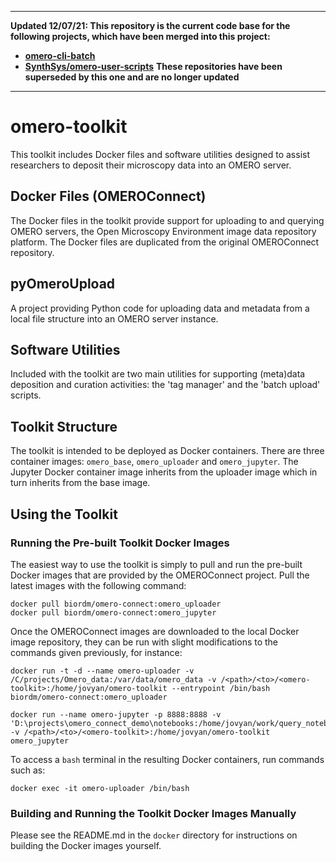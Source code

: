 ******************************************************************************
**Updated 12/07/21: This repository is the current code base for the following
projects, which have been merged into this project:**
* **[omero-cli-batch](https://github.com/SynthSys/omero-cli-batch)**
* **[SynthSys/omero-user-scripts](https://github.com/SynthSys/omero-user-scripts)**
**These repositories have been superseded by this one and are no longer updated**
******************************************************************************

# omero-toolkit

This toolkit includes Docker files and software utilities designed to assist researchers to deposit their microscopy data into an OMERO server.

## Docker Files (OMEROConnect)

The Docker files in the toolkit provide support for uploading to and 
querying OMERO servers, the Open Microscopy Environment image data 
repository platform. The Docker files are duplicated from the original
OMEROConnect repository.

## pyOmeroUpload
A project providing Python code for uploading data and metadata from a local file structure into an OMERO server instance.

## Software Utilities

Included with the toolkit are two main utilities for supporting (meta)data deposition and curation activities: the 'tag manager' and the 'batch upload' scripts.

## Toolkit Structure
The toolkit is intended to be deployed as Docker containers. There are three container images: `omero_base`, `omero_uploader` and `omero_jupyter`. The Jupyter Docker container image inherits from the uploader image which in turn inherits from the base image.

## Using the Toolkit

### Running the Pre-built Toolkit Docker Images

The easiest way to use the toolkit is simply to pull and run the pre-built 
Docker images that are provided by the OMEROConnect project. Pull the latest
images with the following command:

```
docker pull biordm/omero-connect:omero_uploader
docker pull biordm/omero-connect:omero_jupyter
```

Once the OMEROConnect images are downloaded to the local Docker image repository, they can be run with slight modifications to the commands given previously, for instance:
```
docker run -t -d --name omero-uploader -v /C/projects/Omero_data:/var/data/omero_data -v /<path>/<to>/<omero-toolkit>:/home/jovyan/omero-toolkit --entrypoint /bin/bash biordm/omero-connect:omero_uploader
```
```
docker run --name omero-jupyter -p 8888:8888 -v 'D:\projects\omero_connect_demo\notebooks:/home/jovyan/work/query_notebooks:rw' -v /<path>/<to>/<omero-toolkit>:/home/jovyan/omero-toolkit omero_jupyter
```
To access a `bash` terminal in the resulting Docker containers, run commands such as:
```
docker exec -it omero-uploader /bin/bash
```

### Building and Running the Toolkit Docker Images Manually
Please see the README.md in the `docker` directory for instructions on building
the Docker images yourself.
